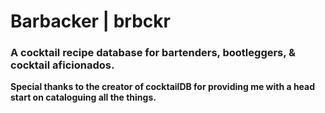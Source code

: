 # Barbacker | brbckr
### A cocktail recipe database for bartenders, bootleggers, & cocktail aficionados.



__Special thanks to the creator of cocktailDB for providing me with a head start on cataloguing all the things.__